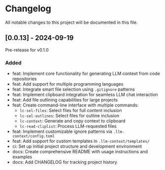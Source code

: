 # Changelog

All notable changes to this project will be documented in this file.

## [0.0.13] - 2024-09-19

Pre-release for v0.1.0

### Added
- feat: Implement core functionality for generating LLM context from code repositories
- feat: Add support for multiple programming languages
- feat: Integrate smart file selection using `.gitignore` patterns
- feat: Implement clipboard integration for seamless LLM chat interaction
- feat: Add file outlining capabilities for large projects
- feat: Create command-line interface with multiple commands:
  - `lc-sel-files`: Select files for full content inclusion
  - `lc-sel-outlines`: Select files for outline inclusion
  - `lc-context`: Generate and copy context to clipboard
  - `lc-read-cliplist`: Process LLM-requested files
- feat: Implement customizable ignore patterns via `.llm-context/config.toml`
- feat: Add support for custom templates in `.llm-context/templates/`
- ci: Set up initial project structure and development environment
- docs: Create comprehensive README with usage instructions and examples
- docs: Add CHANGELOG for tracking project history
